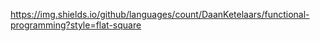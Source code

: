 https://img.shields.io/github/languages/count/DaanKetelaars/functional-programming?style=flat-square

